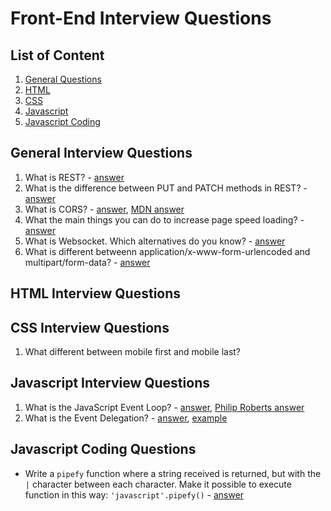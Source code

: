 # Front-End Interview Questions

## List of Content
1. [General Questions](#general-interview-questions)
1. [HTML](#html-interview-questions)
1. [CSS](#css-interview-questions)
1. [Javascript](#javascript-interview-questions)
1. [Javascript Coding](#javascript-coding-questions)

## General Interview Questions
1. What is REST? - [answer](http://searchmicroservices.techtarget.com/definition/REST-representational-state-transfer)
1. What is the difference between PUT and PATCH methods in REST? - [answer](https://stackoverflow.com/questions/21660791/what-is-the-main-difference-between-patch-and-put-request)
1. What is CORS? - [answer](https://www.maxcdn.com/one/visual-glossary/cors/), [MDN answer](https://developer.mozilla.org/en-US/docs/Web/HTTP/Access_control_CORS)
1. What the main things you can do to increase page speed loading? - [answer](https://www.crazyegg.com/blog/speed-up-your-website/)
1. What is Websocket. Which alternatives do you know? - [answer](https://stackoverflow.com/questions/11077857/what-are-long-polling-websockets-server-sent-events-sse-and-comet)
1. What is different betweenn application/x-www-form-urlencoded and multipart/form-data? - [answer](https://stackoverflow.com/questions/4007969/application-x-www-form-urlencoded-or-multipart-form-data?answertab=active#tab-top)

## HTML Interview Questions

## CSS Interview Questions
1. What different between mobile first and mobile last?

## Javascript Interview Questions
1. What is the JavaScript Event Loop? - [answer](http://altitudelabs.com/blog/what-is-the-javascript-event-loop/), [Philip Roberts answer](https://www.youtube.com/watch?v=8aGhZQkoFbQ&t=1244s)
1. What is the Event Delegation? - [answer](https://davidwalsh.name/event-delegate), [example](https://jsfiddle.net/thisman/h2eqfsx6/)


## Javascript Coding Questions
* Write a `pipefy` function where a string received is returned, but with the `|` character between each character. Make it possible to execute function in this way: `'javascript'.pipefy()` - [answer](https://jsfiddle.net/thisman/6ynaf3ot/)

